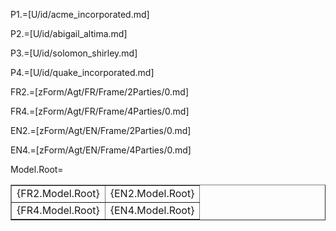P1.=[U/id/acme_incorporated.md]

P2.=[U/id/abigail_altima.md]

P3.=[U/id/solomon_shirley.md]

P4.=[U/id/quake_incorporated.md]

FR2.=[zForm/Agt/FR/Frame/2Parties/0.md]  

FR4.=[zForm/Agt/FR/Frame/4Parties/0.md]

EN2.=[zForm/Agt/EN/Frame/2Parties/0.md]  

EN4.=[zForm/Agt/EN/Frame/4Parties/0.md]

    
Model.Root=<table border=1><tr><td valign="top">{FR2.Model.Root}</td><td valign="top">{EN2.Model.Root}</td></tr><tr><td valign="top">{FR4.Model.Root}</td><td valign="top">{EN4.Model.Root}</td></tr></table>